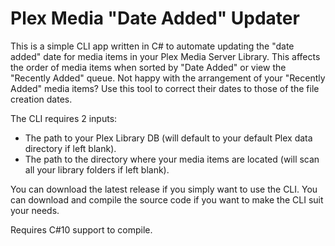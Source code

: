 # Plex Media "Date Added" Updater

This is a simple CLI app written in C# to automate updating the "date added" date for media items in your Plex Media Server Library. This affects the order of media items when sorted by "Date Added" or view the "Recently Added" queue.
Not happy with the arrangement of your "Recently Added" media items? Use this tool to correct their dates to those of the file creation dates.

The CLI requires 2 inputs: 
- The path to your Plex Library DB (will default to your default Plex data directory if left blank).
- The path to the directory where your media items are located (will scan all your library folders if left blank).

You can download the latest release if you simply want to use the CLI.
You can download and compile the source code if you want to make the CLI suit your needs.

Requires C#10 support to compile.
